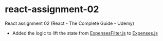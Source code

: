 # react-assignment-02
React assignment 02 (React - The Complete Guide - Udemy)
* Added the logic to lift the state from [ExpensesFilter.js](https://github.com/Albert0led0/react-assignments/blob/a0b21d786dae22743593bb65b5bdedfa411dbeb0/src/components/Expenses/ExpensesFilter/ExpensesFilter.js) to [Expenses.js](https://github.com/Albert0led0/react-assignments/blob/a0b21d786dae22743593bb65b5bdedfa411dbeb0/src/components/Expenses/Expenses.js)

